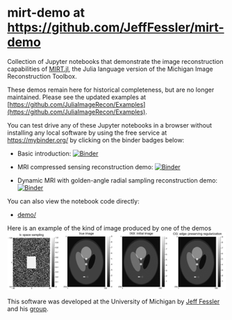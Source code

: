 # mirt-demo at https://github.com/JeffFessler/mirt-demo

Collection of
Jupyter notebooks that demonstrate the image reconstruction capabilities
of
[MIRT.jl](https://github.com/JeffFessler/MIRT.jl),
the Julia language version of the Michigan Image Reconstruction Toolbox.

These demos remain here for historical completeness,
but are no longer maintained.
Please see the updated examples at
[https://github.com/JuliaImageRecon/Examples](https://github.com/JuliaImageRecon/Examples).

You can test drive any of these Jupyter notebooks
in a browser
without installing any local software
by using the free service at
https://mybinder.org/
by clicking on the binder badges below:

* Basic introduction:
[![Binder](https://mybinder.org/badge_logo.svg)](https://mybinder.org/v2/gh/JeffFessler/mirt-demo/master?filepath=isbi-19%2F00-intro.ipynb)

* MRI compressed sensing reconstruction demo:
[![Binder](https://mybinder.org/badge_logo.svg)](https://mybinder.org/v2/gh/JeffFessler/mirt-demo/master?filepath=isbi-19%2F01-recon.ipynb)

* Dynamic MRI with golden-angle radial sampling reconstruction demo:
[![Binder](https://mybinder.org/badge_logo.svg)](https://mybinder.org/v2/gh/JeffFessler/mirt-demo/master?filepath=mri%2Fmri-sim-2d%2Bt.ipynb)

You can also view the notebook code directly:
* [demo/](https://github.com/JeffFessler/mirt-demo/blob/master/isbi-19/)

Here is an example of the kind of image produced by one of the demos
![phantom-image](/figure/isbi-19-recon1.png?raw=true "phantom image")

This software was developed at the University of Michigan 
by 
[Jeff Fessler](http://web.eecs.umich.edu/~fessler)
and his 
[group](http://web.eecs.umich.edu/~fessler/group).
